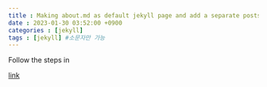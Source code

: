 ```yaml
---
title : Making about.md as default jekyll page and add a separate posts tab
date : 2023-01-30 03:52:00 +0900
categories : [jekyll]
tags : [jekyll] #소문자만 가능
---
```


Follow the steps in

[link](https://github.com/yuridekim/yuridekim.github.io/commit/f8fcc5d6a4fdcb1fe7ecf65a810c7cd5e1349a4c)